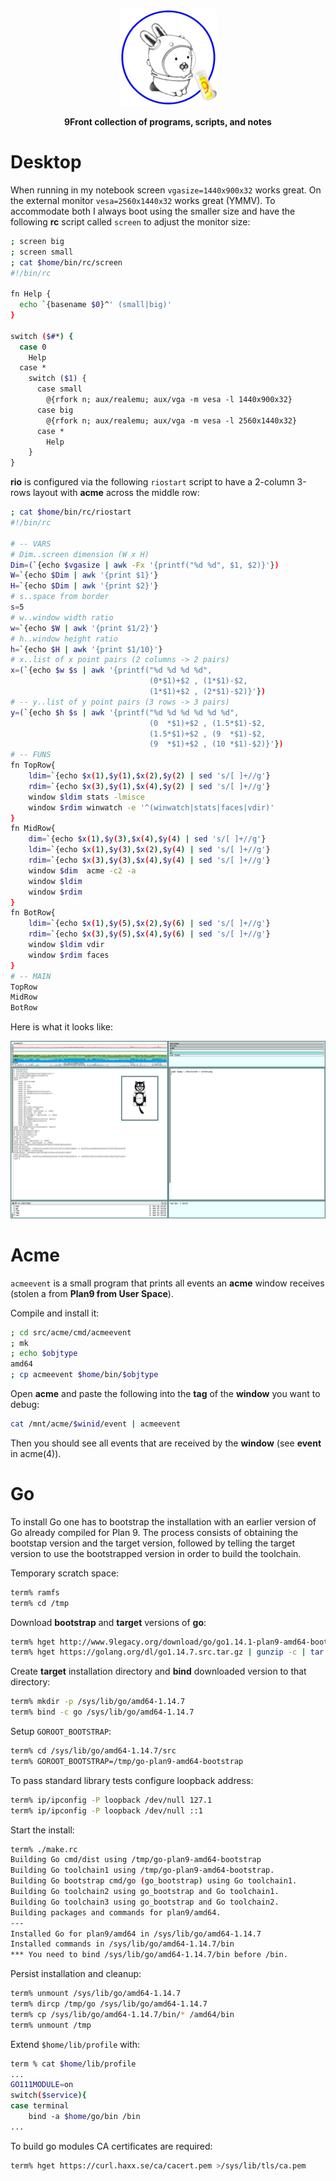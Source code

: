 <p align="center">
  <img src="img/glendalab.png" alt="Banner">
</p>
<p align="center">
  <b>9Front collection of programs, scripts, and notes</b>
</p>

# Desktop

When running in my notebook screen `vgasize=1440x900x32` works great. On the external monitor `vesa=2560x1440x32` works great (YMMV). To accommodate both I always boot using the smaller size and have the following **rc** script called `screen` to adjust the monitor size:

```sh
; screen big
; screen small
; cat $home/bin/rc/screen
#!/bin/rc

fn Help {
  echo `{basename $0}^' (small|big)'
}

switch ($#*) {
  case 0
    Help
  case *
    switch ($1) {
      case small
        @{rfork n; aux/realemu; aux/vga -m vesa -l 1440x900x32}
      case big
        @{rfork n; aux/realemu; aux/vga -m vesa -l 2560x1440x32}
      case *
        Help
    }
}
```

**rio** is configured via the following `riostart` script to have a 2-column 3-rows layout with **acme** across the middle row:

```sh
; cat $home/bin/rc/riostart
#!/bin/rc

# -- VARS
# Dim..screen dimension (W x H)
Dim=(`{echo $vgasize | awk -Fx '{printf("%d %d", $1, $2)}'})
W=`{echo $Dim | awk '{print $1}'}
H=`{echo $Dim | awk '{print $2}'}
# s..space from border
s=5
# w..window width ratio
w=`{echo $W | awk '{print $1/2}'}
# h..window height ratio
h=`{echo $H | awk '{print $1/10}'}
# x..list of x point pairs (2 columns -> 2 pairs)
x=(`{echo $w $s | awk '{printf("%d %d %d %d",
                               (0*$1)+$2 , (1*$1)-$2,
                               (1*$1)+$2 , (2*$1)-$2)}'})
# -- y..list of y point pairs (3 rows -> 3 pairs)
y=(`{echo $h $s | awk '{printf("%d %d %d %d %d %d",
                               (0  *$1)+$2 , (1.5*$1)-$2,
                               (1.5*$1)+$2 , (9  *$1)-$2,
                               (9  *$1)+$2 , (10 *$1)-$2)}'})
# -- FUNS
fn TopRow{
	ldim=`{echo $x(1),$y(1),$x(2),$y(2) | sed 's/[ ]+//g'}
	rdim=`{echo $x(3),$y(1),$x(4),$y(2) | sed 's/[ ]+//g'}
	window $ldim stats -lmisce
	window $rdim winwatch -e '^(winwatch|stats|faces|vdir)'
}
fn MidRow{
	dim=`{echo $x(1),$y(3),$x(4),$y(4) | sed 's/[ ]+//g'}
	ldim=`{echo $x(1),$y(3),$x(2),$y(4) | sed 's/[ ]+//g'}
	rdim=`{echo $x(3),$y(3),$x(4),$y(4) | sed 's/[ ]+//g'}
	window $dim  acme -c2 -a
	window $ldim 
	window $rdim
}
fn BotRow{
	ldim=`{echo $x(1),$y(5),$x(2),$y(6) | sed 's/[ ]+//g'}
	rdim=`{echo $x(3),$y(5),$x(4),$y(6) | sed 's/[ ]+//g'}
	window $ldim vdir
	window $rdim faces
}
# -- MAIN
TopRow
MidRow
BotRow
```

Here is what it looks like:

<p align="center">
  <img src="img/screen.png" alt="Screenshot">
</p>


# Acme

`acmeevent` is a small program that prints all events an **acme** window receives (stolen a from **Plan9 from User Space**).

Compile and install it:

```sh
; cd src/acme/cmd/acmeevent
; mk
; echo $objtype
amd64
; cp acmeevent $home/bin/$objtype
```

Open **acme** and paste the following into the **tag** of the **window** you want to debug:

```sh
cat /mnt/acme/$winid/event | acmeevent
```

Then you should see all events that are received by the **window** (see **event** in acme(4)).

# Go

To install Go one has to bootstrap the installation with an earlier version of Go already compiled for Plan 9. The process consists of obtaining the bootstap version and the target version, followed by telling the target version to use the bootstrapped version in order to build the toolchain.

Temporary scratch space:
```sh
term% ramfs
term% cd /tmp
```

Download **bootstrap** and **target** versions of **go**:
```sh
term% hget http://www.9legacy.org/download/go/go1.14.1-plan9-amd64-bootstrap.tbz | bunzip2  -c | tar x 
term% hget https://golang.org/dl/go1.14.7.src.tar.gz | gunzip -c | tar x
```

Create **target** installation directory and **bind** downloaded version to that directory:
```sh
term% mkdir -p /sys/lib/go/amd64-1.14.7
term% bind -c go /sys/lib/go/amd64-1.14.7 
```

Setup `GOROOT_BOOTSTRAP`:
```sh
term% cd /sys/lib/go/amd64-1.14.7/src 
term% GOROOT_BOOTSTRAP=/tmp/go-plan9-amd64-bootstrap
```

To pass standard library tests configure loopback address:
```sh
term% ip/ipconfig -P loopback /dev/null 127.1 
term% ip/ipconfig -P loopback /dev/null ::1
```

Start the install:
```sh
term% ./make.rc
Building Go cmd/dist using /tmp/go-plan9-amd64-bootstrap
Building Go toolchain1 using /tmp/go-plan9-amd64-bootstrap.
Building Go bootstrap cmd/go (go_bootstrap) using Go toolchain1.
Building Go toolchain2 using go_bootstrap and Go toolchain1.
Building Go toolchain3 using go_bootstrap and Go toolchain2.
Building packages and commands for plan9/amd64.
---
Installed Go for plan9/amd64 in /sys/lib/go/amd64-1.14.7
Installed commands in /sys/lib/go/amd64-1.14.7/bin
*** You need to bind /sys/lib/go/amd64-1.14.7/bin before /bin.
```

Persist installation and cleanup:
```sh
term% unmount /sys/lib/go/amd64-1.14.7 
term% dircp /tmp/go /sys/lib/go/amd64-1.14.7 
term% cp /sys/lib/go/amd64-1.14.7/bin/* /amd64/bin 
term% unmount /tmp
```

Extend `$home/lib/profile` with:
```sh
term % cat $home/lib/profile
...
GO111MODULE=on
switch($service){
case terminal
	bind -a $home/go/bin /bin
...	
```

To build go modules CA certificates are required:
```sh
term% hget https://curl.haxx.se/ca/cacert.pem >/sys/lib/tls/ca.pem 
```
